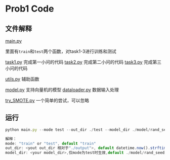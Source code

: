# Prob1 Code

## 文件解释

[main.py](./main.py) 

里面有`train`和`test`两个函数，对task1-3进行训练和测试

[task1.py](task1.py) 完成第一小问的代码
[task2.py](task2.py) 完成第二小问的代码
[task3.py](task3.py) 完成第三小问的代码

[utils.py](./utils.py) 辅助函数

[model.py](./model.py) 支持向量机的模型
[dataloader.py](./dataloader.py) 数据输入处理

[try_SMOTE.py](./try_SMOTE.py) 一个简单的尝试，可以忽略


## 运行

```js
python main.py --mode test --out_dir ./test --model_dir ./model/rand_seed_14

解释：
mode: "train" or "test", default "train"
out_dir: <yout out_dir 相对于"./output">, default datetime.now().strftime("%m%d_%H%M%S")
model_dir: <your model_dir>,仅mode为test时生效,default ./model/rand_seed_14
```
